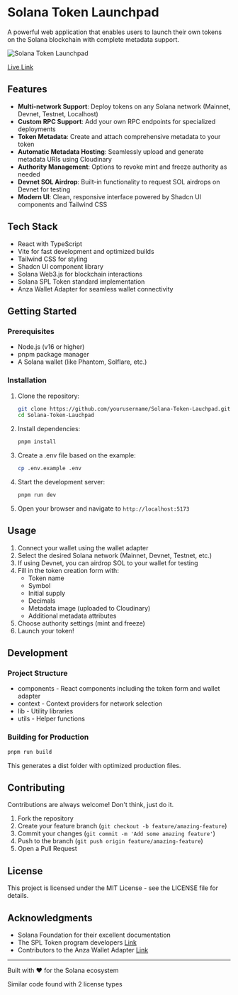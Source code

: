 # Solana Token Launchpad

A powerful web application that enables users to launch their own tokens on the Solana blockchain with complete metadata support.

![Solana Token Launchpad](https://res.cloudinary.com/dwdbqwqxk/image/upload/v1742220433/Screenshot_2025-03-17_142015_wbvw1o.png)

[Live Link](https://solana-token-lauchpad.vercel.app/)

## Features

- **Multi-network Support**: Deploy tokens on any Solana network (Mainnet, Devnet, Testnet, Localhost)
- **Custom RPC Support**: Add your own RPC endpoints for specialized deployments
- **Token Metadata**: Create and attach comprehensive metadata to your token
- **Automatic Metadata Hosting**: Seamlessly upload and generate metadata URIs using Cloudinary
- **Authority Management**: Options to revoke mint and freeze authority as needed
- **Devnet SOL Airdrop**: Built-in functionality to request SOL airdrops on Devnet for testing
- **Modern UI**: Clean, responsive interface powered by Shadcn UI components and Tailwind CSS

## Tech Stack

- React with TypeScript
- Vite for fast development and optimized builds
- Tailwind CSS for styling
- Shadcn UI component library
- Solana Web3.js for blockchain interactions
- Solana SPL Token standard implementation
- Anza Wallet Adapter for seamless wallet connectivity

## Getting Started

### Prerequisites

- Node.js (v16 or higher)
- pnpm package manager
- A Solana wallet (like Phantom, Solflare, etc.)

### Installation

1. Clone the repository:
   ```bash
   git clone https://github.com/yourusername/Solana-Token-Lauchpad.git
   cd Solana-Token-Lauchpad
   ```

2. Install dependencies:
   ```bash
   pnpm install
   ```

3. Create a .env file based on the example:
   ```bash
   cp .env.example .env
   ```

4. Start the development server:
   ```bash
   pnpm run dev
   ```

5. Open your browser and navigate to `http://localhost:5173`

## Usage

1. Connect your wallet using the wallet adapter
2. Select the desired Solana network (Mainnet, Devnet, Testnet, etc.)
3. If using Devnet, you can airdrop SOL to your wallet for testing
4. Fill in the token creation form with:
   - Token name
   - Symbol
   - Initial supply
   - Decimals
   - Metadata image (uploaded to Cloudinary)
   - Additional metadata attributes
5. Choose authority settings (mint and freeze)
6. Launch your token!

## Development

### Project Structure

- components - React components including the token form and wallet adapter
- context - Context providers for network selection
- lib - Utility libraries
- utils - Helper functions

### Building for Production

```bash
pnpm run build
```

This generates a dist folder with optimized production files.

## Contributing

Contributions are always welcome! Don't think, just do it.

1. Fork the repository
2. Create your feature branch (`git checkout -b feature/amazing-feature`)
3. Commit your changes (`git commit -m 'Add some amazing feature'`)
4. Push to the branch (`git push origin feature/amazing-feature`)
5. Open a Pull Request

## License

This project is licensed under the MIT License - see the LICENSE file for details.

## Acknowledgments

- Solana Foundation for their excellent documentation
- The SPL Token program developers [Link](https://solana.com/fi/developers/guides/token-extensions/metadata-pointer)
- Contributors to the Anza Wallet Adapter [Link](https://github.com/anza-xyz/wallet-adapter)

---

Built with ❤️ for the Solana ecosystem

Similar code found with 2 license types
